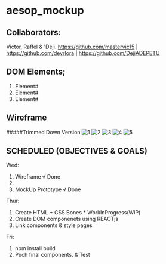 # aesop_mockup

## Collaborators: 
Victor, Raffel & 'Deji.
  https://github.com/mastervic15 |  https://github.com/devrlora  |   https://github.com/DejiADEPETU

  
## DOM Elements;
1. Element#
2. Element#
3. Element#

## Wireframe
#####Trimmed Down Version
![1](images/1.jpg)
![2](images/2.jpg)
![3](images/3.jpg)
![4](image/4.jpg)
![5](images/5.jpg)
## SCHEDULED (OBJECTIVES & GOALS)
Wed:
1. Wireframe        										√ Done
2. 
5. MockUp Prototype 					        			√ Done
 
Thur:
1. Create HTML + CSS Bones    				    			* WorkInProgress(WIP)
2. Create DOM componenets using REACTjs
3. Link components & style pages
 
 
Fri:
1. npm install build
2. Puch final components. & Test
